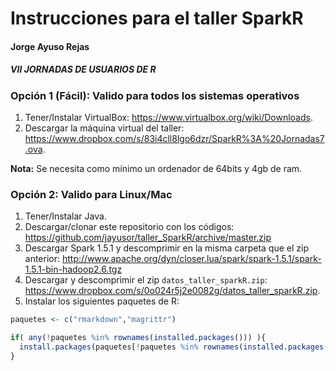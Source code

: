 # Instrucciones para el taller SparkR
#### Jorge Ayuso Rejas
##### VII JORNADAS DE USUARIOS DE R

### Opción 1 (Fácil): Valido para todos los sistemas operativos

1. Tener/Instalar VirtualBox: https://www.virtualbox.org/wiki/Downloads.
2. Descargar la máquina virtual del taller: https://www.dropbox.com/s/83i4cll8lgo6dzr/SparkR%3A%20Jornadas7.ova.

**Nota:** Se necesita como mínimo un ordenador de 64bits y 4gb de ram.

### Opción 2: Valido para Linux/Mac

1. Tener/Instalar Java.
2. Descargar/clonar este repositorio con los códigos: https://github.com/jayusor/taller_SparkR/archive/master.zip
3. Descargar Spark 1.5.1 y descomprimir en la misma carpeta que el zip anterior:
http://www.apache.org/dyn/closer.lua/spark/spark-1.5.1/spark-1.5.1-bin-hadoop2.6.tgz
4. Descargar y descomprimir el zip `datos_taller_sparkR.zip`: https://www.dropbox.com/s/0o024r5j2e0082g/datos_taller_sparkR.zip.
5. Instalar los siguientes paquetes de R:


```r
paquetes <- c("rmarkdown","magrittr")

if( any(!paquetes %in% rownames(installed.packages())) ){
  install.packages(paquetes[!paquetes %in% rownames(installed.packages())])
}
```

